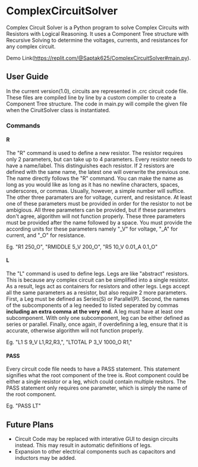 # ComplexCircuitSolver
Complex Circuit Solver is a Python program to solve Complex Circuits with Resistors with Logical Reasoning. It uses a Component Tree structure with Recursive Solving to determine the voltages, currents, and resistances for any complex circuit.

Demo Link(https://replit.com/@Saptak625/ComplexCircuitSolver#main.py).

## User Guide
In the current version(1.0), circuits are represented in .crc circuit code file. These files are compiled line by line by a custom compiler to create a Component Tree structure. The code in main.py will compile the given file when the CiruitSolver class is instantiated.

### Commands

#### R
The "R" command is used to define a new resistor. The resistor requires only 2 parameters, but can take up to 4 parameters. Every resistor needs to have a name/label. This distinguishes each resistor. If 2 resistors are defined with the same name, the latest one will overwrite the previous one. The name directly follows the "R" command. You can make the name as long as you would like as long as it has no newline characters, spaces, underscores, or commas. Usually, however, a simple number will suffice. The other three paramaters are for voltage, current, and resistance. At least one of these parameters must be provided in order for the resistor to not be ambigious. All three parameters can be provided, but if these parameters don't agree, algorithm will not function properly. These three parameters must be provided after the name followed by a space. You must provide the according units for these parameters namely "_V" for voltage, "_A" for current, and "_O" for resistance.

Eg. "R1 250_O", "RMIDDLE 5_V 200_O", "R5 10_V 0.01_A 0.1_O"

#### L
The "L" command is used to define legs. Legs are like "abstract" resistors. This is because any complex circuit can be simplified into a single resistor. As a result, legs act as containers for resistors and other legs. Legs accept all the same parameters as a resistor, but also require 2 more parameters. First, a Leg must be defined as Series(S) or Parallel(P). Second, the names of the subcomponents of a leg needed to listed seperated by commas __including an extra comma at the very end.__ A leg must have at least one subcomponent. With only one subcomponent, leg can be either defined as series or parallel. Finally, once again, if overdefining a leg, ensure that it is accurate, otherwise algorithm will not function properly.

Eg. "L1 S 9_V L1,R2,R3,", "LTOTAL P 3_V 1000_O R1,"

#### PASS
Every circuit code file needs to have a PASS statement. This statement signifies what the root component of the tree is. Root component could be either a single resistor or a leg, which could contain multiple resitors. The PASS statement only requires one parameter, which is simply the name of the root component.

Eg. "PASS LT"

## Future Plans
* Circuit Code may be replaced with interative GUI to design circuits instead. This may result in automatic definitions of legs.
* Expansion to other electrical components such as capacitors and inductors may be added.
